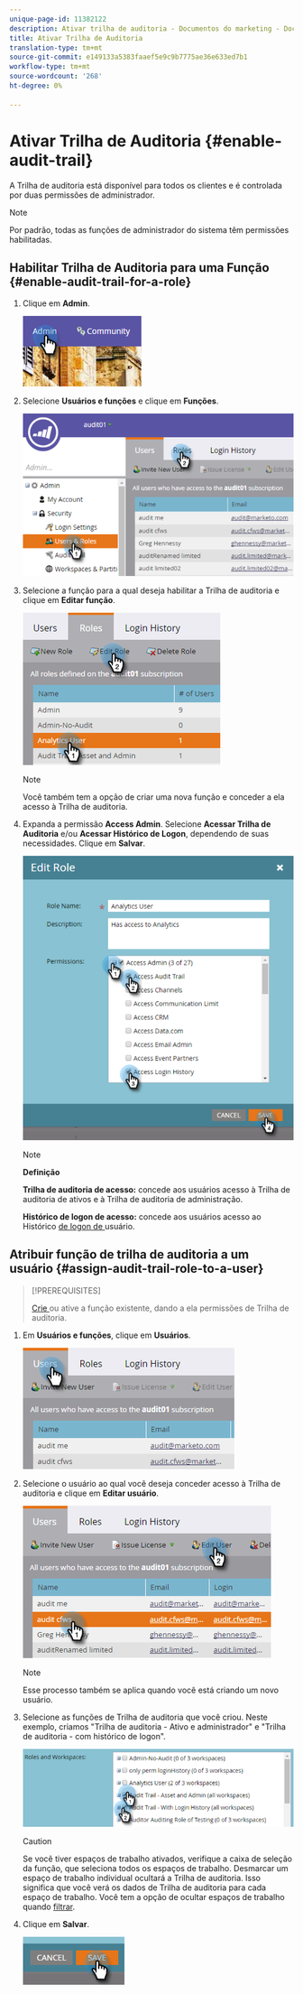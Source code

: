 ```yaml
---
unique-page-id: 11382122
description: Ativar trilha de auditoria - Documentos do marketing - Documentação do produto
title: Ativar Trilha de Auditoria
translation-type: tm+mt
source-git-commit: e149133a5383faaef5e9c9b7775ae36e633ed7b1
workflow-type: tm+mt
source-wordcount: '268'
ht-degree: 0%

---
```



# Ativar Trilha de Auditoria {#enable-audit-trail}

A Trilha de auditoria está disponível para todos os clientes e é controlada por duas permissões de administrador.

>[!NOTE]
>
>Por padrão, todas as funções de administrador do sistema têm permissões habilitadas.

## Habilitar Trilha de Auditoria para uma Função {#enable-audit-trail-for-a-role}

1. Clique em **Admin**.

   ![](assets/one-2.png)

1. Selecione **Usuários e funções** e clique em **Funções**.

   ![](assets/two-2.png)

1. Selecione a função para a qual deseja habilitar a Trilha de auditoria e clique em **Editar função**.

   ![](assets/three-1.png)

   >[!NOTE]
   >
   >Você também tem a opção de criar uma nova função e conceder a ela acesso à Trilha de auditoria.

1. Expanda a permissão **Access Admin**. Selecione **Acessar Trilha de Auditoria** e/ou **Acessar Histórico de Logon**, dependendo de suas necessidades. Clique em **Salvar**.

   ![](assets/four-1.png)

   >[!NOTE]
   >
   >**Definição**
   >
   >
   >**Trilha de auditoria de acesso:** concede aos usuários acesso à Trilha de auditoria de ativos e à Trilha de auditoria de administração.
   >
   >
   >**Histórico de logon de acesso:** concede aos usuários acesso ao Histórico [ de logon de ](user-login-history.md)usuário.

## Atribuir função de trilha de auditoria a um usuário {#assign-audit-trail-role-to-a-user}

>[!PREREQUISITES]
>
>[Crie ](http://docs.marketo.com/display/DOCS/Create,+Delete,+Edit+and+Change+a+User+Role#Create,Delete,EditandChangeaUserRole-CreateaRole) ou  [](#Enable) ative a função existente, dando a ela permissões de Trilha de auditoria.

1. Em **Usuários e funções**, clique em **Usuários**.

   ![](assets/five-1.png)

1. Selecione o usuário ao qual você deseja conceder acesso à Trilha de auditoria e clique em **Editar usuário**.

   ![](assets/six-1.png)

   >[!NOTE]
   >
   >Esse processo também se aplica quando você está criando um novo usuário.

1. Selecione as funções de Trilha de auditoria que você criou. Neste exemplo, criamos &quot;Trilha de auditoria - Ativo e administrador&quot; e &quot;Trilha de auditoria - com histórico de logon&quot;.

   ![](assets/seven-1.png)

   >[!CAUTION]
   >
   >Se você tiver espaços de trabalho ativados, verifique a caixa de seleção da função, que seleciona todos os espaços de trabalho. Desmarcar um espaço de trabalho individual ocultará a Trilha de auditoria. Isso significa que você verá os dados de Trilha de auditoria para cada espaço de trabalho. Você tem a opção de ocultar espaços de trabalho quando [filtrar](http://docs.marketo.com/display/DOCS/Filtering+in+Audit+Trail).

1. Clique em **Salvar**.

   ![](assets/eight-1.png)

